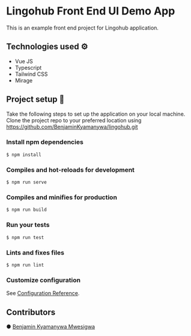 # Lingohub Front End UI Demo App
This is an example front end project for Lingohub application. 

## Technologies used :gear:
- Vue JS
- Typescript
- Tailwind CSS
- Mirage

## Project setup :wrench:
Take the following steps to set up the application on your local machine. 
Clone the project repo to your preferred location using https://github.com/BenjaminKyamanywa/lingohub.git

### Install npm dependencies

```$ npm install```

### Compiles and hot-reloads for development
```$ npm run serve```

### Compiles and minifies for production
```$ npm run build```

### Run your tests
```$ npm run test```

### Lints and fixes files
```$ npm run lint```

### Customize configuration
See [Configuration Reference](https://cli.vuejs.org/config/).

## Contributors

●  [Benjamin Kyamanywa Mwesigwa](https://github.com/BenjaminKyamanywa)
